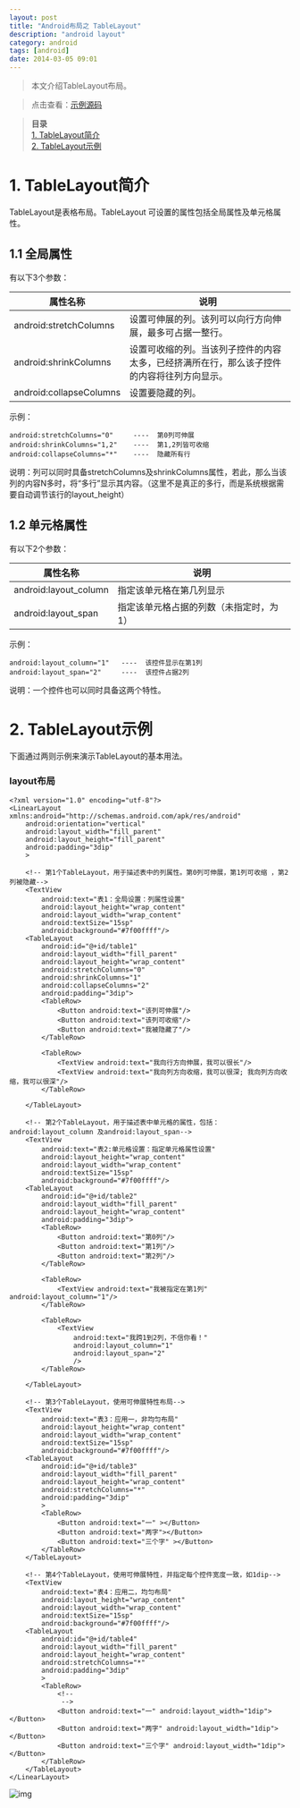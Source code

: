 ```yaml
---
layout: post
title: "Android布局之 TableLayout"
description: "android layout"
category: android
tags: [android]
date: 2014-03-05 09:01
---
```


> 本文介绍TableLayout布局。

> 点击查看：[示例源码](https://github.com/wangkuiwu/android_applets/tree/master/api_guide/ui/widgets/layouts/TableLayout)

> **目录**  
[1. TableLayout简介](#anchor1)  
[2. TableLayout示例](#anchor2)  


<a name="anchor1"></a>
# 1. TableLayout简介

TableLayout是表格布局。TableLayout 可设置的属性包括全局属性及单元格属性。

## 1.1 全局属性

有以下3个参数：

|             属性名称            |                          说明                       |
| ------------------------------- | --------------------------------------------------- |
| android:stretchColumns | 设置可伸展的列。该列可以向行方向伸展，最多可占据一整行。 |
| android:shrinkColumns | 设置可收缩的列。当该列子控件的内容太多，已经挤满所在行，那么该子控件的内容将往列方向显示。 |
| android:collapseColumns | 设置要隐藏的列。 |

 

示例：

    android:stretchColumns="0"     ----  第0列可伸展
    android:shrinkColumns="1,2"    ----  第1,2列皆可收缩
    android:collapseColumns="*"    ----  隐藏所有行

说明：列可以同时具备stretchColumns及shrinkColumns属性，若此，那么当该列的内容N多时，将“多行”显示其内容。（这里不是真正的多行，而是系统根据需要自动调节该行的layout_height）


## 1.2 单元格属性

有以下2个参数：

|             属性名称            |                          说明                       |
| ------------------------------- | --------------------------------------------------- |
| android:layout_column | 指定该单元格在第几列显示 |
| android:layout_span | 指定该单元格占据的列数（未指定时，为1） |

 
示例：

    android:layout_column="1"   ----  该控件显示在第1列
    android:layout_span="2"     ----  该控件占据2列

说明：一个控件也可以同时具备这两个特性。



<a name="anchor2"></a>
# 2. TableLayout示例

下面通过两则示例来演示TableLayout的基本用法。

### layout布局

    <?xml version="1.0" encoding="utf-8"?>
    <LinearLayout xmlns:android="http://schemas.android.com/apk/res/android"
        android:orientation="vertical"
        android:layout_width="fill_parent"
        android:layout_height="fill_parent"
        android:padding="3dip"
        >
        
        <!-- 第1个TableLayout，用于描述表中的列属性。第0列可伸展，第1列可收缩 ，第2列被隐藏-->
        <TextView 
            android:text="表1：全局设置：列属性设置"
            android:layout_height="wrap_content" 
            android:layout_width="wrap_content"
            android:textSize="15sp"
            android:background="#7f00ffff"/>
        <TableLayout                
            android:id="@+id/table1"
            android:layout_width="fill_parent"
            android:layout_height="wrap_content"
            android:stretchColumns="0"
            android:shrinkColumns="1"
            android:collapseColumns="2"
            android:padding="3dip">
            <TableRow>
                <Button android:text="该列可伸展"/>
                <Button android:text="该列可收缩"/>
                <Button android:text="我被隐藏了"/>
            </TableRow>
            
            <TableRow>
                <TextView android:text="我向行方向伸展，我可以很长"/>
                <TextView android:text="我向列方向收缩，我可以很深; 我向列方向收缩，我可以很深"/>
            </TableRow>        
            
        </TableLayout>
        
        <!-- 第2个TableLayout，用于描述表中单元格的属性，包括：android:layout_column 及android:layout_span-->
        <TextView 
            android:text="表2:单元格设置：指定单元格属性设置"
            android:layout_height="wrap_content" 
            android:layout_width="wrap_content"
            android:textSize="15sp"
            android:background="#7f00ffff"/>    
        <TableLayout
            android:id="@+id/table2"
            android:layout_width="fill_parent"
            android:layout_height="wrap_content"
            android:padding="3dip">
            <TableRow>
                <Button android:text="第0列"/>
                <Button android:text="第1列"/>
                <Button android:text="第2列"/>
            </TableRow>
            
            <TableRow>
                <TextView android:text="我被指定在第1列" android:layout_column="1"/>
            </TableRow>
                
            <TableRow>
                <TextView
                    android:text="我跨1到2列，不信你看！"
                    android:layout_column="1"
                    android:layout_span="2"
                    />
            </TableRow>
            
        </TableLayout>    
        
        <!-- 第3个TableLayout，使用可伸展特性布局-->
        <TextView 
            android:text="表3：应用一，非均匀布局"
            android:layout_height="wrap_content" 
            android:layout_width="wrap_content"
            android:textSize="15sp"
            android:background="#7f00ffff"/>
        <TableLayout
            android:id="@+id/table3"
            android:layout_width="fill_parent"
            android:layout_height="wrap_content"
            android:stretchColumns="*"
            android:padding="3dip"
            >
            <TableRow>
                <Button android:text="一" ></Button>
                <Button android:text="两字"></Button>
                <Button android:text="三个字" ></Button>
            </TableRow>
        </TableLayout>
        
        <!-- 第4个TableLayout，使用可伸展特性，并指定每个控件宽度一致，如1dip-->
        <TextView 
            android:text="表4：应用二，均匀布局"
            android:layout_height="wrap_content" 
            android:layout_width="wrap_content"
            android:textSize="15sp"
            android:background="#7f00ffff"/>
        <TableLayout
            android:id="@+id/table4"
            android:layout_width="fill_parent"
            android:layout_height="wrap_content"
            android:stretchColumns="*"
            android:padding="3dip"
            >
            <TableRow>
                <!-- 
                 -->
                <Button android:text="一" android:layout_width="1dip"></Button>
                <Button android:text="两字" android:layout_width="1dip"></Button>
                <Button android:text="三个字" android:layout_width="1dip"></Button>
            </TableRow>
        </TableLayout>
    </LinearLayout>

![img](/media/pic/android/layouts/tablelayout_01.jpg)

